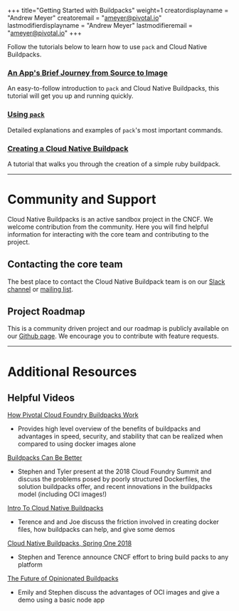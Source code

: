 +++
title="Getting Started with Buildpacks"
weight=1
creatordisplayname = "Andrew Meyer"
creatoremail = "ameyer@pivotal.io"
lastmodifierdisplayname = "Andrew Meyer"
lastmodifieremail = "ameyer@pivotal.io"
+++

Follow the tutorials below to learn how to use `pack` and Cloud Native Buildpacks.

### [An App's Brief Journey from Source to Image](/docs/app-journey)

An easy-to-follow introduction to `pack` and Cloud Native Buildpacks, this tutorial will get you up and running quickly.

### [Using `pack`](/docs/using-pack)

Detailed explanations and examples of `pack`'s most important commands.

### [Creating a Cloud Native Buildpack](/docs/create-buildpack)

A tutorial that walks you through the creation of a simple ruby buildpack.

---

# Community and Support

Cloud Native Buildpacks is an active sandbox project in the CNCF. We welcome contribution from the community. Here you will find helpful information for interacting with the core team and contributing to the project.

## Contacting the core team

The best place to contact the Cloud Native Buildpack team is on our [Slack channel](https://slack.buildpacks.io/) or [mailing list](https://lists.cncf.io/g/cncf-buildpacks).

## Project Roadmap

This is a community driven project and our roadmap is publicly available on our [Github page](https://github.com/orgs/buildpack/projects/1). We encourage you to contribute with feature requests.

---

# Additional Resources

## Helpful Videos

[How Pivotal Cloud Foundry Buildpacks Work](https://www.youtube.com/watch?v=1JKLiPBmlIc)

  - Provides high level overview of the benefits of buildpacks and advantages in speed, security, and stability that can be realized when compared to using docker images alone

[Buildpacks Can Be Better](https://www.youtube.com/watch?v=J6zn3WRqJko)

  - Stephen and Tyler present at the 2018 Cloud Foundry Summit and discuss the problems posed by poorly structured Dockerfiles, the solution buildpacks offer, and recent innovations in the buildpacks model (including OCI images!)

[Intro To Cloud Native Buildpacks](https://www.youtube.com/watch?v=t3C2nW0WTRo&feature=youtu.be)

  - Terence and and Joe discuss the friction involved in creating docker files, how buildpacks can help, and give some demos

[Cloud Native Buildpacks, Spring One 2018](https://www.youtube.com/watch?v=wU5n7Sv8JL8)

  - Stephen and Terence announce CNCF effort to bring build packs to any platform

[The Future of Opinionated Buildpacks](https://www.youtube.com/watch?v=spW9ZlJpobM)

  - Emily and Stephen discuss the advantages of OCI images and give a demo using a basic node app
